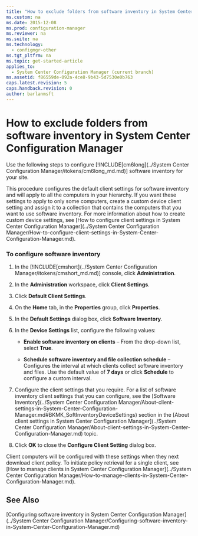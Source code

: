 ```yaml
---
title: "How to exclude folders from software inventory in System Center Configuration Manager"
ms.custom: na
ms.date: 2015-12-08
ms.prod: configuration-manager
ms.reviewer: na
ms.suite: na
ms.technology: 
  - configmgr-other
ms.tgt_pltfrm: na
ms.topic: get-started-article
applies_to: 
  - System Center Configuration Manager (current branch)
ms.assetid: f86559de-092a-4ce8-9b43-5d7530e0b763
caps.latest.revision: 5
caps.handback.revision: 0
author: barlanmsft
---
```

# How to exclude folders from software inventory in System Center Configuration Manager
Use the following steps to configure [!INCLUDE[cm6long](../System Center Configuration Manager/itokens/cm6long_md.md)] software inventory for your site.  
  
 This procedure configures the default client settings for software inventory and will apply to all the computers in your hierarchy. If you want these settings to apply to only some computers, create a custom device client setting and assign it to a collection that contains the computers that you want to use software inventory. For more information about how to create custom device settings, see [How to configure client settings in System Center Configuration Manager](../System Center Configuration Manager/How-to-configure-client-settings-in-System-Center-Configuration-Manager.md).  
  
### To configure software inventory  
  
1.  In the [!INCLUDE[cmshort](../System Center Configuration Manager/itokens/cmshort_md.md)] console, click **Administration**.  
  
2.  In the **Administration** workspace, click **Client Settings**.  
  
3.  Click **Default Client Settings**.  
  
4.  On the **Home** tab, in the **Properties** group, click **Properties**.  
  
5.  In the **Default Settings** dialog box, click **Software Inventory**.  
  
6.  In the **Device Settings** list, configure the following values:  
  
    -   **Enable software inventory on clients** – From the drop-down list, select **True**.  
  
    -   **Schedule software inventory and file collection schedule** – Configures the interval at which clients collect software inventory and files. Use the default value of **7 days** or click **Schedule** to configure a custom interval.  
  
7.  Configure the client settings that you require. For a list of software inventory client settings that you can configure, see the [Software Inventory](../System Center Configuration Manager/About-client-settings-in-System-Center-Configuration-Manager.md#BKMK_SoftInventoryDeviceSettings) section in the [About client settings in System Center Configuration Manager](../System Center Configuration Manager/About-client-settings-in-System-Center-Configuration-Manager.md) topic.  
  
8.  Click **OK** to close the **Configure Client Setting** dialog box.  
  
 Client computers will be configured with these settings when they next download client policy. To initiate policy retrieval for a single client, see [How to manage clients in System Center Configuration Manager](../System Center Configuration Manager/How-to-manage-clients-in-System-Center-Configuration-Manager.md).  
  
## See Also  
 [Configuring software inventory in System Center Configuration Manager](../System Center Configuration Manager/Configuring-software-inventory-in-System-Center-Configuration-Manager.md)